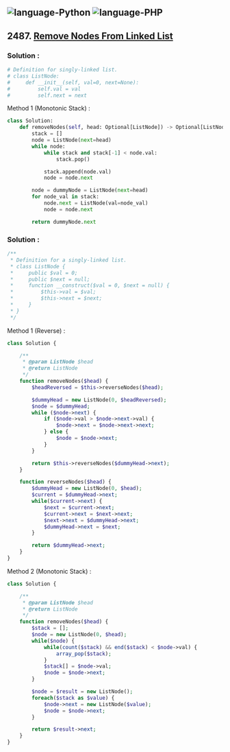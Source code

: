 ![language-Python](https://img.shields.io/badge/Python-ffd43b?style=for-the-badge&logo=PYTHON)
![language-PHP](https://img.shields.io/badge/PHP-acb1f9?style=for-the-badge&logo=PHP)
---

## 2487. [Remove Nodes From Linked List](https://leetcode.com/problems/remove-nodes-from-linked-list)

### Solution :

```python
# Definition for singly-linked list.
# class ListNode:
#     def __init__(self, val=0, next=None):
#         self.val = val
#         self.next = next
```

Method 1 (Monotonic Stack) :
```python
class Solution:
    def removeNodes(self, head: Optional[ListNode]) -> Optional[ListNode]:
        stack = []
        node = ListNode(next=head)
        while node:
            while stack and stack[-1] < node.val:
                stack.pop()

            stack.append(node.val)
            node = node.next

        node = dummyNode = ListNode(next=head)
        for node_val in stack:
            node.next = ListNode(val=node_val)
            node = node.next

        return dummyNode.next
```

### Solution :

```php
/**
 * Definition for a singly-linked list.
 * class ListNode {
 *     public $val = 0;
 *     public $next = null;
 *     function __construct($val = 0, $next = null) {
 *         $this->val = $val;
 *         $this->next = $next;
 *     }
 * }
 */
```

Method 1 (Reverse) :
```php
class Solution {

    /**
     * @param ListNode $head
     * @return ListNode
     */
    function removeNodes($head) {
        $headReversed = $this->reverseNodes($head);

        $dummyHead = new ListNode(0, $headReversed);
        $node = $dummyHead;
        while ($node->next) {
            if ($node->val > $node->next->val) {
                $node->next = $node->next->next;
            } else {
                $node = $node->next;
            }
        }

        return $this->reverseNodes($dummyHead->next);
    }

    function reverseNodes($head) {
        $dummyHead = new ListNode(0, $head);
        $current = $dummyHead->next;
        while($current->next) {
            $next = $current->next;
            $current->next = $next->next;
            $next->next = $dummyHead->next;
            $dummyHead->next = $next;
        }

        return $dummyHead->next;
    }
}
```

Method 2 (Monotonic Stack) :
```php
class Solution {

    /**
     * @param ListNode $head
     * @return ListNode
     */
    function removeNodes($head) {
        $stack = [];
        $node = new ListNode(0, $head);
        while($node) {
            while(count($stack) && end($stack) < $node->val) {
                array_pop($stack);
            }
            $stack[] = $node->val;
            $node = $node->next;
        }

        $node = $result = new ListNode();
        foreach($stack as $value) {
            $node->next = new ListNode($value);
            $node = $node->next;
        }

        return $result->next;
    }
}
```
